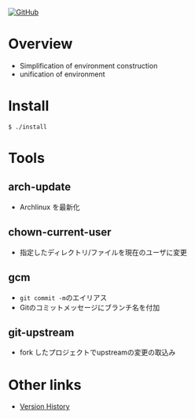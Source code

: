<a href="LICENSE" alt="MIT License"><img alt="GitHub" src="https://img.shields.io/github/license/toshiki670/dotfiles?style=flat-square"></a>

# Overview
- Simplification of environment construction
- unification of environment

# Install
`$ ./install`

# Tools
## arch-update
- Archlinux を最新化

## chown-current-user
- 指定したディレクトリ/ファイルを現在のユーザに変更

## gcm
- `git commit -m`のエイリアス
- Gitのコミットメッセージにブランチ名を付加

## git-upstream
- fork したプロジェクトでupstreamの変更の取込み

# Other links
- [Version History](VERSION.md)
